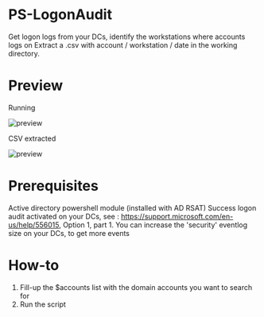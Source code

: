 # PS-LogonAudit
Get logon logs from your DCs, identify the workstations where accounts logs on
Extract a .csv with account / workstation / date in the working directory.

# Preview
Running

![preview](https://github.com/arnaudluti/PS-LogonAudit/blob/master/preview.png?raw=true)

CSV extracted

![preview](https://raw.githubusercontent.com/arnaudluti/PS-LogonAudit/master/preview_result.png)

# Prerequisites
Active directory powershell module (installed with AD RSAT)
Success logon audit activated on your DCs, see :
https://support.microsoft.com/en-us/help/556015, Option 1, part 1.
You can increase the 'security' eventlog size on your DCs, to get more events

# How-to
1. Fill-up the $accounts list with the domain accounts you want to search for
2. Run the script
